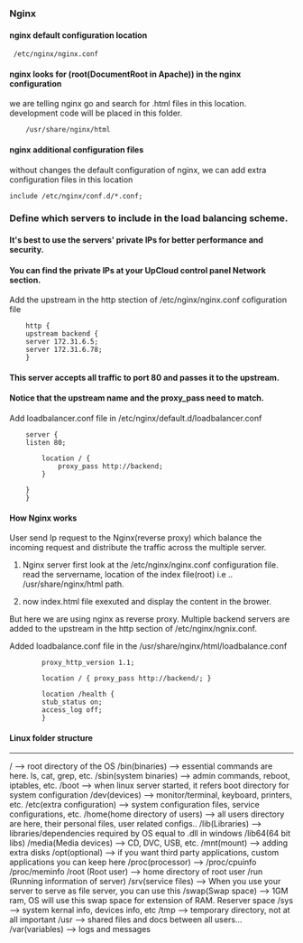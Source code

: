 ### Nginx

#### nginx default configuration location

     /etc/nginx/nginx.conf

#### nginx looks for (root(DocumentRoot in Apache)) in the nginx configuration

we are telling nginx go and search for .html files in this location. development code will be placed in this folder.

        /usr/share/nginx/html

#### nginx additional configuration files

without changes the default configuration of nginx, we can add extra configuration files in this location

    include /etc/nginx/conf.d/*.conf;

### Define which servers to include in the load balancing scheme.

#### It's best to use the servers' private IPs for better performance and security.

#### You can find the private IPs at your UpCloud control panel Network section.

Add the upstream in the http stection of /etc/nginx/nginx.conf cofiguration file

        http {
        upstream backend {
        server 172.31.6.5;
        server 172.31.6.78;
        }

#### This server accepts all traffic to port 80 and passes it to the upstream.

#### Notice that the upstream name and the proxy_pass need to match.

Add loadbalancer.conf file in /etc/nginx/default.d/loadbalancer.conf

        server {
        listen 80;

            location / {
                proxy_pass http://backend;
            }

        }
        }

#### How Nginx works

User send Ip request to the Nginx(reverse proxy) which balance the incoming request and distribute the traffic across the multiple server.

1. Nginx server first look at the /etc/nginx/nginx.conf configuration file. read the servername, location of the index file(root) i.e .. /usr/share/nginx/html path.

2. now index.html file exexuted and display the content in the brower.

But here we are using nginx as reverse proxy. Multiple backend servers are added to the upstream in the http section of /etc/nginx/ngnix.conf.

Added loadbalance.conf file in the /usr/share/nginx/html/loadbalance.conf

            proxy_http_version 1.1;

            location / { proxy_pass http://backend/; }

            location /health {
            stub_status on;
            access_log off;
            }

#### Linux folder structure

---

/ --> root directory of the OS
/bin(binaries) --> essential commands are here. ls, cat, grep, etc.
/sbin(system binaries) --> admin commands, reboot, iptables, etc.
/boot --> when linux server started, it refers boot directory for system configuration
/dev(devices) --> monitor/terminal, keyboard, printers, etc.
/etc(extra configuration) --> system configuration files, service configurations, etc.
/home(home directory of users) --> all users directory are here, their personal files, user related configs..
/lib(Libraries) --> libraries/dependencies required by OS equal to .dll in windows
/lib64(64 bit libs)
/media(Media devices) --> CD, DVC, USB, etc.
/mnt(mount) --> adding extra disks
/opt(optional) --> if you want third party applications, custom applications you can keep here
/proc(processor) --> /proc/cpuinfo /proc/meminfo
/root (Root user) --> home directory of root user
/run (Running information of server)
/srv(service files) --> When you use your server to serve as file server, you can use this
/swap(Swap space) --> 1GM ram, OS will use this swap space for extension of RAM. Reserver space
/sys --> system kernal info, devices info, etc
/tmp --> temporary directory, not at all important
/usr --> shared files and docs between all users...
/var(variables) --> logs and messages
